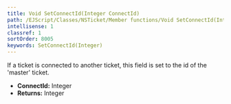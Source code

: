 ```yaml
---
title: Void SetConnectId(Integer ConnectId)
path: /EJScript/Classes/NSTicket/Member functions/Void SetConnectId(Integer p_0)
intellisense: 1
classref: 1
sortOrder: 8005
keywords: SetConnectId(Integer)
---
```



If a ticket is connected to another ticket, this field is set to the id of the &apos;master&apos; ticket.



* **ConnectId:** Integer
* **Returns:** Integer


